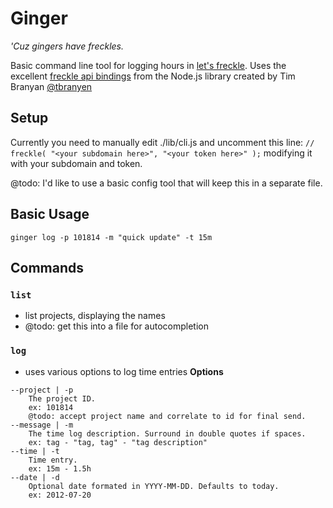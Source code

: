 # Ginger
_'Cuz gingers have freckles._

Basic command line tool for logging hours in [let's freckle](http://letsfreckle.com). Uses the excellent [freckle api bindings](https://github.com/tbranyen/nodefreckle) from the Node.js library created by Tim Branyan [@tbranyen](http://twitter.com/tbranyen)

## Setup
Currently you need to manually edit ./lib/cli.js and uncomment this line:
`// freckle( "<your subdomain here>", "<your token here>" );` modifying it with your subdomain and token.

@todo:
I'd like to use a basic config tool that will keep this in a separate file.

## Basic Usage
`ginger log -p 101814 -m "quick update" -t 15m`

## Commands

### `list`
 * list projects, displaying the names
 * @todo: get this into a file for autocompletion

### `log`
 * uses various options to log time entries
**Options**
```
--project | -p
    The project ID.
    ex: 101814
    @todo: accept project name and correlate to id for final send.
--message | -m
    The time log description. Surround in double quotes if spaces.
    ex: tag - "tag, tag" - "tag description"
--time | -t
    Time entry.
    ex: 15m - 1.5h
--date | -d
    Optional date formated in YYYY-MM-DD. Defaults to today.
    ex: 2012-07-20
```